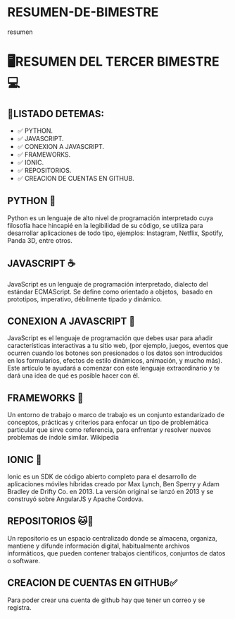 # RESUMEN-DE-BIMESTRE
resumen
# 🖥️RESUMEN DEL TERCER BIMESTRE💻
## :green_heart:LISTADO DETEMAS:

- :white_check_mark: PYTHON.
- :white_check_mark: JAVASCRIPT.
- :white_check_mark: CONEXION A JAVASCRIPT.
- :white_check_mark: FRAMEWORKS.
- :white_check_mark: IONIC.
- :white_check_mark: REPOSITORIOS.
- :white_check_mark: CREACION DE CUENTAS EN GITHUB.


## PYTHON  :snake:
Python es un lenguaje de alto nivel de programación interpretado cuya filosofía hace hincapié en la legibilidad de su código, se utiliza para desarrollar aplicaciones de todo tipo, ejemplos: Instagram, Netflix, Spotify, Panda 3D, entre otros.

## JAVASCRIPT :coffee:
JavaScript es un lenguaje de programación interpretado, dialecto del estándar ECMAScript. Se define como orientado a objetos, ​ basado en prototipos, imperativo, débilmente tipado y dinámico.

## CONEXION A JAVASCRIPT :tea:
JavaScript es el lenguaje de programación que debes usar para añadir características interactivas a tu sitio web, (por ejemplo, juegos, eventos que ocurren cuando los botones son presionados o los datos son introducidos en los formularios, efectos de estilo dinámicos, animación, y mucho más). Este artículo te ayudará a comenzar con este lenguaje extraordinario y te dará una idea de qué es posible hacer con él.

## FRAMEWORKS  :leaves:
Un entorno de trabajo​ o marco de trabajo​ es un conjunto estandarizado de conceptos, prácticas y criterios para enfocar un tipo de problemática particular que sirve como referencia, para enfrentar y resolver nuevos problemas de índole similar. Wikipedia

## IONIC 	:iphone:
Ionic es un SDK de código abierto completo para el desarrollo de aplicaciones móviles híbridas creado por Max Lynch, Ben Sperry y Adam Bradley de Drifty Co. en 2013. La versión original se lanzó en 2013 y se construyó sobre AngularJS y Apache Cordova.

## REPOSITORIOS 	:cat::octopus:
Un repositorio es un espacio centralizado donde se almacena, organiza, mantiene y difunde información digital, habitualmente archivos informáticos, que pueden contener trabajos científicos, conjuntos de datos o software.

## CREACION DE CUENTAS EN GITHUB:white_check_mark:
Para poder crear una cuenta de github hay que tener un correo y se registra.
